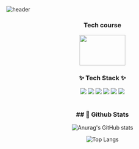 ![header](https://capsule-render.vercel.app/api?type=blur&color=gradient&height=300&section=header&text=EEJune's%20github&fontColor=d6ace6)

<div align="center">
    <h3>Tech course</h3>
    <a href="https://profile.intra.42.fr/" target="_blank">
    <img src="https://img.shields.io/badge/lseo-000000?style=for-the-badge&logo=42&logoColor=FFFFFF" 
         style="width: 120px; height: 80px;color: #000000;" 
         font-size: 5px>
</a>
</div>
<div align="center">
<h3>✨ Tech Stack ✨</h3>
<a target="_blank"><img src="https://img.shields.io/badge/C-A8B9CC?style=flat&logo=c&logoColor=FFFFFF"/></a>
<a target="_blank"><img src="https://img.shields.io/badge/C++-00599C?style=flat&logo=cplusplus&logoColor=FFFFFF"/></a>
<a target="_blank"><img src="https://img.shields.io/badge/python-3776AB?style=flat&logo=python&logoColor=FFFFFF"/></a>
<a target="_blank"><img src="https://img.shields.io/badge/html-E34F26?style=flat&logo=html5&logoColor=FFFFFF"/></a>
<a target="_blank"><img src="https://img.shields.io/badge/css-663399?style=flat&logo=css&logoColor=FFFFFF"/></a>
<a target="_blank"><img src="https://img.shields.io/badge/Javascript-F7DF1E?style=flat&logo=javascript&logoColor=FFFFFF"/></a>
</div>
</br>
<div align="center">
<h3>## 🤔 Github Stats</h3>
    
![Anurag's GitHub stats](https://github-readme-stats.vercel.app/api?username=EEjune&show_icons=true&theme=synthwave)
    
![Top Langs](https://github-readme-stats.vercel.app/api/top-langs/?username=EEjune&layout=compact)
</div>





